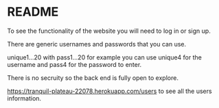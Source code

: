 # README

To see the functionality of the website you will need to log in or sign up. 

There are generic usernames and passwords that you can use.

unique1...20 with pass1...20 for example you can use unique4 for the username and pass4 for the password to enter.


There is no secruity so the back end is fully open to explore.

https://tranquil-plateau-22078.herokuapp.com/users to see all the users information.
